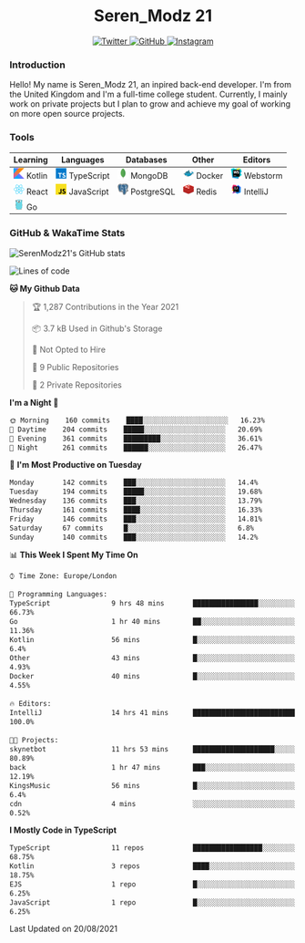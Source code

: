 <div align="center">
  <h1>Seren_Modz 21</h1>
  <a href="https://twitter.com/SerenModz21">
    <img alt="Twitter" src="https://img.shields.io/badge/twitter%20-%231DA1F2.svg?&style=for-the-badge&logo=Twitter&logoColor=white">
  </a>
  <a href="https://github.com/SerenModz21">
    <img alt="GitHub" src="https://img.shields.io/badge/github%20-%23121011.svg?&style=for-the-badge&logo=github&logoColor=white">
  </a>
  <a href="https://www.instagram.com/serenmodz21">
    <img alt="Instagram" src="https://img.shields.io/badge/instagram%20-%23E4405F.svg?&style=for-the-badge&logo=Instagram&logoColor=white">
  </a>
</div>

### Introduction

Hello! My name is Seren_Modz 21, an inpired back-end developer. I'm from the United Kingdom and I'm a full-time college student. Currently, I mainly work on private projects but I plan to grow and achieve my goal of working on more open source projects. 

### Tools

 **Learning**                                        | **Languages**                                               | **Databases**                                               | **Other**                                           | **Editors**                                                  
-----------------------------------------------------|-------------------------------------------------------------|-------------------------------------------------------------|-----------------------------------------------------|--------------------------------------------------------------
 <img width="19px" src="./assets/kotlin.svg"> Kotlin | <img width="19px" src="./assets/typescript.svg"> TypeScript | <img width="19px" src="./assets/mongodb.svg"> MongoDB       | <img width="19px" src="./assets/docker.svg"> Docker | <img width="19px" src="./assets/webstorm.svg"> Webstorm      
 <img width="19px" src="./assets/react.svg"> React   | <img width="19px" src="./assets/javascript.svg"> JavaScript | <img width="19px" src="./assets/postgresql.svg"> PostgreSQL | <img width="19px" src="./assets/redis.svg"> Redis   | <img width="19px" src="./assets/intellij-idea.svg"> IntelliJ
 <img width="19px" src="./assets/go.svg"> Go         |                                                             |                                                             |                                                     |                                                                                                               

### GitHub & WakaTime Stats

![SerenModz21's GitHub stats](https://github-readme-stats.vercel.app/api?username=SerenModz21&show_icons=true&theme=dark)

<!--START_SECTION:waka-->
![Lines of code](https://img.shields.io/badge/From%20Hello%20World%20I%27ve%20Written-18852%20lines%20of%20code-blue)

**🐱 My Github Data** 

> 🏆 1,287 Contributions in the Year 2021
 > 
> 📦 3.7 kB Used in Github's Storage 
 > 
> 🚫 Not Opted to Hire
 > 
> 📜 9 Public Repositories 
 > 
> 🔑 2 Private Repositories  
 > 
**I'm a Night 🦉** 

```text
🌞 Morning    160 commits    ████░░░░░░░░░░░░░░░░░░░░░   16.23% 
🌆 Daytime    204 commits    █████░░░░░░░░░░░░░░░░░░░░   20.69% 
🌃 Evening    361 commits    █████████░░░░░░░░░░░░░░░░   36.61% 
🌙 Night      261 commits    ██████░░░░░░░░░░░░░░░░░░░   26.47%

```
📅 **I'm Most Productive on Tuesday** 

```text
Monday       142 commits    ███░░░░░░░░░░░░░░░░░░░░░░   14.4% 
Tuesday      194 commits    █████░░░░░░░░░░░░░░░░░░░░   19.68% 
Wednesday    136 commits    ███░░░░░░░░░░░░░░░░░░░░░░   13.79% 
Thursday     161 commits    ████░░░░░░░░░░░░░░░░░░░░░   16.33% 
Friday       146 commits    ███░░░░░░░░░░░░░░░░░░░░░░   14.81% 
Saturday     67 commits     █░░░░░░░░░░░░░░░░░░░░░░░░   6.8% 
Sunday       140 commits    ███░░░░░░░░░░░░░░░░░░░░░░   14.2%

```


📊 **This Week I Spent My Time On** 

```text
⌚︎ Time Zone: Europe/London

💬 Programming Languages: 
TypeScript               9 hrs 48 mins       ████████████████░░░░░░░░░   66.73% 
Go                       1 hr 40 mins        ██░░░░░░░░░░░░░░░░░░░░░░░   11.36% 
Kotlin                   56 mins             █░░░░░░░░░░░░░░░░░░░░░░░░   6.4% 
Other                    43 mins             █░░░░░░░░░░░░░░░░░░░░░░░░   4.93% 
Docker                   40 mins             █░░░░░░░░░░░░░░░░░░░░░░░░   4.55%

🔥 Editors: 
IntelliJ                 14 hrs 41 mins      █████████████████████████   100.0%

🐱‍💻 Projects: 
skynetbot                11 hrs 53 mins      ████████████████████░░░░░   80.89% 
back                     1 hr 47 mins        ███░░░░░░░░░░░░░░░░░░░░░░   12.19% 
KingsMusic               56 mins             █░░░░░░░░░░░░░░░░░░░░░░░░   6.4% 
cdn                      4 mins              ░░░░░░░░░░░░░░░░░░░░░░░░░   0.52%

```

**I Mostly Code in TypeScript** 

```text
TypeScript               11 repos            █████████████████░░░░░░░░   68.75% 
Kotlin                   3 repos             ████░░░░░░░░░░░░░░░░░░░░░   18.75% 
EJS                      1 repo              █░░░░░░░░░░░░░░░░░░░░░░░░   6.25% 
JavaScript               1 repo              █░░░░░░░░░░░░░░░░░░░░░░░░   6.25%

```



 Last Updated on 20/08/2021
<!--END_SECTION:waka-->

